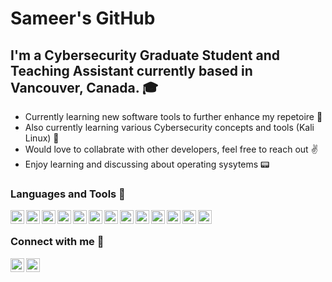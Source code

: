 # Sameer's GitHub

## I'm a Cybersecurity Graduate Student and Teaching Assistant currently based in Vancouver, Canada. 🎓

- Currently learning new software tools to further enhance my repetoire 📂
- Also currently learning various Cybersecurity concepts and tools (Kali Linux) 💂‍
- Would love to collabrate with other developers, feel free to reach out ✌️
- Enjoy learning and discussing about operating sysytems 📟  

### Languages and Tools 📜
<img align="left" alt="TheSameerAhmed | C" width="22px" src="https://cdn.jsdelivr.net/npm/simple-icons@3.4.1/icons/c.svg">
<img align="left" alt="TheSameerAhmed | C#" width="22px" src="https://cdn.jsdelivr.net/npm/simple-icons@3.4.1/icons/csharp.svg">
<img align="left" alt="TheSameerAhmed | C++" width="22px" src="https://cdn.jsdelivr.net/npm/simple-icons@3.4.1/icons/cplusplus.svg">
<img align="left" alt="TheSameerAhmed | Java" width="22px" src="https://cdn.jsdelivr.net/npm/simple-icons@3.4.1/icons/java.svg">
<img align="left" alt="TheSameerAhmed | Python" width="22px" src="https://cdn.jsdelivr.net/npm/simple-icons@3.4.1/icons/python.svg">
<img align="left" alt="TheSameerAhmed | HTML" width="22px" src="https://cdn.jsdelivr.net/npm/simple-icons@3.4.1/icons/html5.svg">
<img align="left" alt="TheSameerAhmed | MYSQL" width="22px" src="https://cdn.jsdelivr.net/npm/simple-icons@3.4.1/icons/mysql.svg">
<img align="left" alt="TheSameerAhmed | Android Studio" width="22px" src="https://cdn.jsdelivr.net/npm/simple-icons@3.4.1/icons/androidstudio.svg">
<img align="left" alt="TheSameerAhmed | Unity" width="22px" src="https://cdn.jsdelivr.net/npm/simple-icons@3.4.1/icons/unity.svg">
<img align="left" alt="TheSameerAhmed | Linux" width="22px" src="https://cdn.jsdelivr.net/npm/simple-icons@3.4.1/icons/linux.svg">
<img align="left" alt="TheSameerAhmed | Visual Studio" width="22px" src="https://cdn.jsdelivr.net/npm/simple-icons@3.4.1/icons/visualstudio.svg">
<img align="left" alt="TheSameerAhmed | Git" width="22px" src="https://cdn.jsdelivr.net/npm/simple-icons@3.4.1/icons/git.svg">
<img align="left" alt="TheSameerAhmed | Kali Linux" width="22px" src="https://img.icons8.com/color/144/000000/kali-linux.png"/>


<br />

### Connect with me 👊
[<img align="left" alt="TheSameerAhmed | LinkedIn" width="22px" src="https://cdn.jsdelivr.net/npm/simple-icons@v3/icons/linkedin.svg"/>][linkedin]
[<img align="left" alt="TheSameerAhmed | Email" width="22px" src="https://cdn.jsdelivr.net/npm/simple-icons@3.4.1/icons/gmail.svg"/>][email]





<br />
<br />

[linkedin]: https://www.linkedin.com/in/the-sameer-ahmed/
[email]: mailto:sameerz14011@gmail.com
